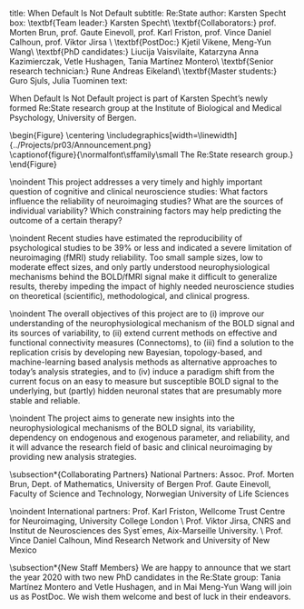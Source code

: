 title: When Default Is Not Default
subtitle: Re:State
author: Karsten Specht
box: \textbf{Team leader:} Karsten Specht\\ \textbf{Collaborators:} prof. Morten Brun, prof. Gaute Einevoll, prof. Karl Friston, prof. Vince Daniel Calhoun, prof. Viktor Jirsa \\ \textbf{PostDoc:} Kjetil Vikene, Meng-Yun Wang\\ \textbf{PhD candidates:} Liucija Vaisvilaite, Katarzyna Anna Kazimierczak, Vetle Hushagen, Tania Martínez Montero\\ \textbf{Senior research technician:} Rune Andreas Eikeland\\ \textbf{Master students:} Guro Sjuls, Julia Tuominen
text:

When Default Is Not Default project is part of Karsten Specht’s newly formed Re:State research group at the Institute of Biological and Medical Psychology, University of Bergen. 

\begin{Figure}
    \centering
    \includegraphics[width=\linewidth]{../Projects/pr03/Announcement.png}  
    \captionof{figure}{\normalfont\sffamily\small The Re:State research group.}
\end{Figure}

\noindent
This project addresses a very timely and highly important question of cognitive and clinical neuroscience studies: What factors influence the reliability of neuroimaging studies? What are the sources of individual variability? Which constraining factors may help predicting the outcome of a certain therapy?

\noindent
Recent studies have estimated the reproducibility of psychological studies to be 39\% or less and indicated a severe limitation of neuroimaging (fMRI) study reliability. Too small sample sizes, low to moderate effect sizes, and only partly understood neurophysiological mechanisms behind the BOLD/fMRI signal make it difficult to generalize results, thereby impeding the impact of highly needed neuroscience studies on theoretical (scientific), methodological, and clinical progress.

\noindent
The overall objectives of this project are to (i) improve our understanding of the neurophysiological mechanism of the BOLD signal and its sources of variability, to (ii) extend current methods on effective and functional connectivity measures (Connectoms), to (iii) find a solution to the replication crisis by developing new Bayesian, topology-based, and machine-learning based analysis methods as alternative approaches to today’s analysis strategies, and to (iv) induce a paradigm shift from the current focus on an easy to measure but susceptible BOLD signal to the underlying, but (partly) hidden neuronal states that are presumably more stable and reliable.

\noindent
The project aims to generate new insights into the neurophysiological mechanisms of the BOLD signal, its variability, dependency on endogenous and exogenous parameter, and reliability, and it will advance the research field of basic and clinical neuroimaging by providing new analysis strategies.

\subsection*{Collaborating Partners}
National Partners:
Assoc. Prof. Morten Brun, Dept. of Mathematics, University of Bergen
Prof. Gaute Einevoll, Faculty of Science and Technology, Norwegian University of Life Sciences
 
\noindent
International partners:
Prof. Karl Friston, Wellcome Trust Centre for Neuroimaging, University College London \\
Prof. Viktor Jirsa, CNRS and Institut de Neurosciences des Syst\`emes, Aix-Marseille University. \\
Prof. Vince Daniel Calhoun, Mind Research Network and University of New Mexico

\subsection*{New Staff Members}
We are happy to announce that we start the year 2020 with two new PhD candidates in the Re:State group: Tania Martínez Montero and Vetle Hushagen, and in Mai Meng-Yun Wang will join us as PostDoc. We wish them welcome and best of luck in their endeavors.
